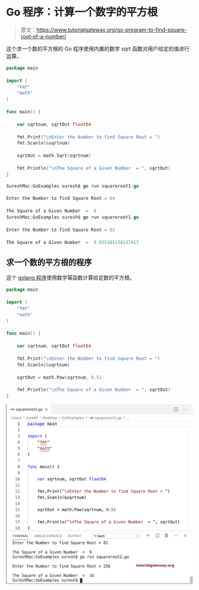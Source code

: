 # Go 程序：计算一个数字的平方根

> 原文：<https://www.tutorialgateway.org/go-program-to-find-square-root-of-a-number/>

这个求一个数的平方根的 Go 程序使用内置的数学 sqrt 函数对用户给定的值进行运算。

```go
package main

import (
    "fmt"
    "math"
)

func main() {

    var sqrtnum, sqrtOut float64

    fmt.Print("\nEnter the Number to find Square Root = ")
    fmt.Scanln(&sqrtnum)

    sqrtOut = math.Sqrt(sqrtnum)

    fmt.Println("\nThe Square of a Given Number  = ", sqrtOut)
}
```

```go
SureshMac:GoExamples suresh$ go run squareroot1.go

Enter the Number to find Square Root = 64

The Square of a Given Number  =  8
SureshMac:GoExamples suresh$ go run squareroot1.go

Enter the Number to find Square Root = 82

The Square of a Given Number  =  9.055385138137417
```

## 求一个数的平方根的程序

这个 [golang 程序](https://www.tutorialgateway.org/go-programs/)使用数学幂函数计算给定数的平方根。

```go
package main

import (
    "fmt"
    "math"
)

func main() {

    var sqrtnum, sqrtOut float64

    fmt.Print("\nEnter the Number to find Square Root = ")
    fmt.Scanln(&sqrtnum)

    sqrtOut = math.Pow(sqrtnum, 0.5)

    fmt.Println("\nThe Square of a Given Number  = ", sqrtOut)
}
```

![Golang program to find Square root of a Number 2](img/e81a71a87464762baf47d829ca2f19e2.png)